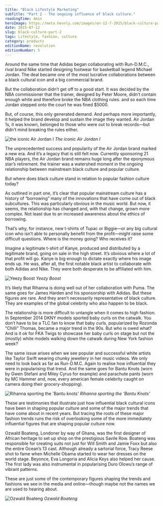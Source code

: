 ```yaml
---
title: "Black Lifestyle Marketing"
subTitle: "Part 2 - The ongoing influence of black culture."
readingTime: 4min
heroImage: https://meta.hevnly.com/images/on-12-7-2015/black-culture-part-2-nikehero.jpg
date: 2015-07-12
slug: black-culture-part-2
tags: Lifestyle, fashion, culture
category: products
editionName: revolution
editionNumber: 5
---
```

Around the same time that Adidas began collaborating with Run-D.M.C., rival brand Nike started designing footwear for basketball legend Michael Jordan. The deal became one of the most lucrative collaborations between a black cultural icon and a big commercial brand.

But the collaboration didn’t get off to a good start. It was decided by the NBA commissioner that the trainer, designed by Peter Moore, didn’t contain enough white and therefore broke the NBA clothing rules. and so each time Jordan stepped onto the court he was fined $5000.

But, of course, this only generated demand. And perhaps more importantly, it helped the brand develop and sustain the image they wanted. Air Jordan 1s, it was known, belonged to those who were out to break records—but didn’t mind breaking the rules either.

![the iconic Air Jordan I](https://meta.hevnly.com/images/on-12-7-2015/black-culture-part-2-air1.jpg)
*The iconic Air Jordan I*

The unprecedented success and popularity of the Air Jordan brand marked a new era. And it’s a legacy that is still felt now. Currently sponsoring 21 NBA players, the Air Jordan brand remains huge long after the eponymous star’s retirement. the trainer was a watershed moment in the ongoing relationship between mainstream black culture and popular culture.

But where does black culture stand in relation to popular fashion culture today?

As outlined in part one, it’s clear that popular mainstream culture has a history of “borrowing” many of the innovations that have come out of black subcultures. This was particularly obvious in the music world. But now, it seems, the relationship has changed and, with that change, grown more complex. Not least due to an increased awareness about the ethics of borrowing.

That’s why, for instance, new t-shirts of Tupac or Biggie—or any big cultural icon who isn’t able to personally benefit from the profit—might raise some difficult questions. Where is the money going? Who receives it?

Imagine a legitimate t-shirt of Kanye, produced and distributed by a legitimate brand, going on sale in the high street. It’s obvious where a lot of that profit will go. Kanye is big enough to dictate exactly where his image ends up. He was, after all, the first notable black artist to collaborate with both Adidas and Nike. They were both desperate to be affiliated with him.

![Yeezy Boost](https://meta.hevnly.com/images/on-12-7-2015/black-culture-part-2-yeezy.jpg)
*Yeezy Boost*

It’s likely that Rihanna is doing well out of her collaboration with Puma. The same goes for James Harden and his sponsorship with Adidas. But these figures are rare. And they aren’t necessarily representative of black culture. They are examples of the global celebrity who also happen to be black.

The relationship is more difficult to untangle when it comes to high fashion. In September 2014 DKNY models sported baby curls on the catwalk. You don’t have to be a TLC fan to know that baby curls, popularized by Rozonda “Chilli” Thomas, became a major trend in the 90s. But who is owed what? And is it ok for FKA Twigs to showcase her baby curls on stage but not the (mostly) white models walking down the catwalk during New York fashion week?

The same issue arises when we see popular and successful white artists like Taylor Swift wearing chunky jewellery in her music videos. We only need to look back as far as Run-D.M.C. Again to realise how influential they were in popularising that trend. And the same goes for Bantu Knots (worn by Gwen Stefani and Miley Cyrus for example) and parachute pants (worn by MC Hammer and, now, every american female celebrity caught on camera doing their grocery-shopping).

![Rihanna sporting the 'Bantu knots'](https://meta.hevnly.com/images/on-12-7-2015/black-culture-part-2-knots.jpg)
*Rihanna sporting the 'Bantu Knots'*

These are testimonies that illustrate just how influential black cultural icons have been in shaping popular culture and some of the major trends that have come about in recent years. But tracing the roots of these major fashion trends runs the risk of overlooking some of the more immediately influential figures that are shaping popular culture now.

Ozwald Boateng, Londoner by way of Ghana, was the first designer of African heritage to set up shop on the prestigious Savile Row. Boateng was responsible for creating suits not just for Will Smith and Jamie Foxx but also the entire Ocean’s 13 cast. Although already a sartorial force, Tracy Reese shot to fame when Michelle Obama started to wear her dresses on the world stage. Beyonce, Eva Longoria and Alicia Keys also helped her cause. The first lady was also instrumental in popularising Duro Olowu’s range of vibrant patterns.

These are just some of the contemporary figures shaping the trends and fashions we see in the media and online—though maybe not the names we are used to hearing about.

![Ozwald Boateng](https://meta.hevnly.com/images/on-12-7-2015/black-culture-part-2-ozwald.jpg)
*Ozwald Boateng*
